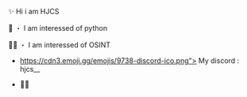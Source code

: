 ✨ Hi i am HJCS

🐍 ・ I am interessed of python

👩‍💻 ・ I am interessed of OSINT

- https://cdn3.emoji.gg/emojis/9738-discord-ico.png"> My discord : hjcs__

- 🏴‍☠️
 

